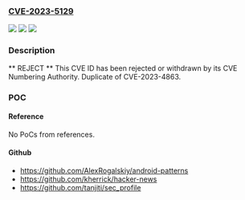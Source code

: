 ### [CVE-2023-5129](https://cve.mitre.org/cgi-bin/cvename.cgi?name=CVE-2023-5129)
![](https://img.shields.io/static/v1?label=Product&message=n%2Fa&color=blue)
![](https://img.shields.io/static/v1?label=Version&message=n%2Fa&color=blue)
![](https://img.shields.io/static/v1?label=Vulnerability&message=n%2Fa&color=blue)

### Description

** REJECT ** This CVE ID has been rejected or withdrawn by its CVE Numbering Authority. Duplicate of CVE-2023-4863.

### POC

#### Reference
No PoCs from references.

#### Github
- https://github.com/AlexRogalskiy/android-patterns
- https://github.com/kherrick/hacker-news
- https://github.com/tanjiti/sec_profile

